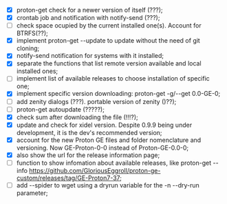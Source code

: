- [x] proton-get check for a newer version of itself (???);
- [x] crontab job and notification with notify-send (???);
- [ ] check space ocupied by the current installed one(s). Account for BTRFS(??);
- [x] implement proton-get --update to update without the need of git cloning;
- [x] notify-send notification for systems with it installed;
- [x] separate the functions that list remote version available and local installed ones;
- [ ] implement list of available releases to choose installation of specific one;
- [x] implement specific version downloading: proton-get -g/--get 0.0-GE-0;
- [ ] add zenity dialogs (???). portable version of zenity ()??);
- [ ] proton-get autoupdate (?????);
- [x] check sum after downloading the file (!!!?);
- [x] update and check for xidel version. Despite 0.9.9 being under development, it is the dev's recommended version;
- [x] account for the new Proton GE files and folder nomenclature and versioning. Now GE-Proton-0-0 instead of Proton-GE-0.0-0;
- [x] also show the url for the release information page;
- [ ] function to show infomation about available releases, like proton-get --info https://github.com/GloriousEggroll/proton-ge-custom/releases/tag/GE-Proton7-37;
- [ ] add --spider to wget using a dryrun variable for the -n --dry-run parameter;
